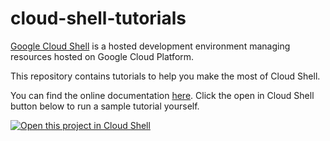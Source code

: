 # cloud-shell-tutorials

[Google Cloud Shell](https://cloud.google.com/shell/docs/) is a hosted
development environment managing resources hosted on Google Cloud Platform.

This repository contains tutorials to help you make the most of Cloud Shell.

You can find the online documentation
[here](https://cloud.google.com/shell/docs/tutorials).
Click the open in Cloud Shell button below to run a sample tutorial yourself.

[![Open this project in Cloud
Shell](http://gstatic.com/cloudssh/images/open-btn.png)](https://console.cloud.google.com/cloudshell/open?git_repo=https://github.com/GoogleCloudPlatform/cloud-shell-tutorials.git&page=editor&tutorial=tutorial.md)
